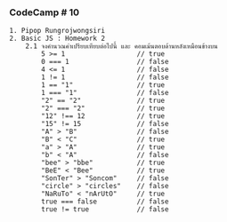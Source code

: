 ### CodeCamp # 10
    1. Pipop Rungrojwongsiri
    2. Basic JS : Homework 2
        2.1 จงคำนวณค่าเปรียบเทียบต่อไปนี้ และ คอมเม้นตอบด้านหลังเหมือนข้างบน
            5 >= 1                  // true 
            0 === 1                 // false
            4 <= 1                  // false
            1 != 1                  // false
            1 == "1"                // true
            1 === "1"               // false
            "2" == "2"              // true
            "2" === "2"             // true
            "12" !== 12             // true
            "15" != 15              // false
            "A" > "B"               // false
            "B" < "C"               // true
            "a" > "A"               // true
            "b" < "A"               // false
            "bee" > "bbe"           // true
            "BeE" < "Bee"           // true
            "SonTer" > "Soncom"     // false
            "circle" > "circles"    // false
            "NaRuTo" < "nArUtO"     // true
            true === false          // false
            true != true            // false